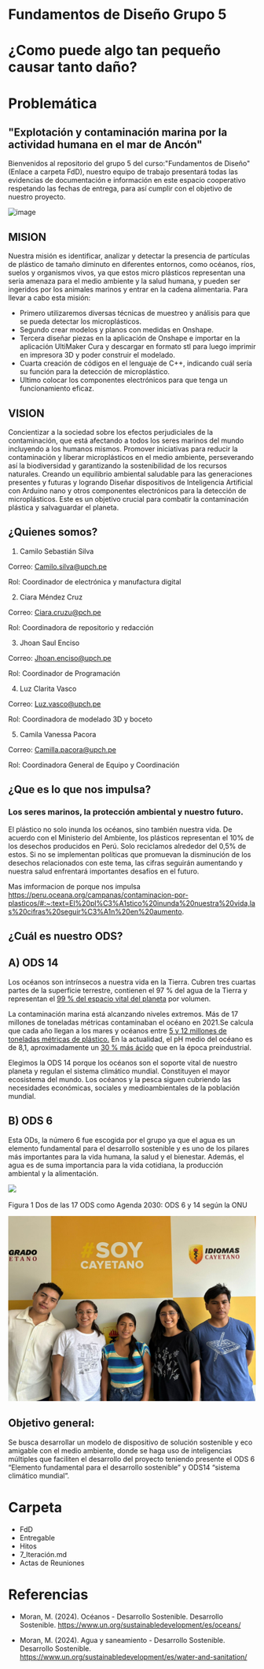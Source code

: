 
# Fundamentos de Diseño Grupo 5
# ¿Como puede algo tan pequeño causar tanto daño?
# Problemática
## "Explotación y contaminación marina por la actividad humana en el mar de Ancón"
Bienvenidos al repositorio del grupo 5 del curso:"Fundamentos de Diseño"(Enlace a carpeta FdD), nuestro equipo de trabajo presentará todas las evidencias de documentación e información en este espacio cooperativo respetando las fechas de entrega, para así cumplir con el objetivo de nuestro proyecto.


![image](https://github.com/SebastianSilvaSC/Fundamento-Grupo_5/assets/150815171/0ed90e7c-a295-47cd-8f73-7d4f01516bc7)

## MISION
Nuestra misión es identificar, analizar y detectar la presencia de partículas de plástico de tamaño diminuto en diferentes entornos, como océanos, ríos, suelos y organismos vivos, ya que estos micro plásticos representan una seria amenaza para el medio ambiente y la salud humana, y pueden ser ingeridos por los animales marinos y entrar en la cadena alimentaria.
Para llevar a cabo esta misión:
-	Primero utilizaremos diversas técnicas de muestreo y análisis para que se pueda detectar los microplásticos.
-	Segundo crear modelos y planos con medidas en Onshape.
- Tercera diseñar piezas en la aplicación de Onshape e importar en la aplicación UltiMaker Cura y descargar en formato stl para luego imprimir en impresora 3D y poder construir el modelado.
-	Cuarta creación de códigos en el lenguaje de C++, indicando cuál sería su función para la detección de microplástico.
-	Ultimo colocar los componentes electrónicos para que tenga un funcionamiento eficaz.
## VISION
Concientizar a la sociedad sobre los efectos perjudiciales de la contaminación, que está afectando a todos los seres marinos del mundo incluyendo a los humanos mismos. Promover iniciativas para reducir la contaminación y liberar microplásticos en el medio ambiente, perseverando así la biodiversidad y garantizando la sostenibilidad de los recursos naturales. Creando un equilibrio ambiental saludable para las generaciones presentes y futuras y logrando Diseñar dispositivos de Inteligencia Artificial con Arduino nano y otros componentes electrónicos para la detección de microplásticos. Este es un objetivo crucial para combatir la contaminación plástica y salvaguardar el planeta.
## ¿Quienes somos?
1. Camilo Sebastián Silva
   
Correo: Camilo.silva@upch.pe	

Rol: Coordinador de electrónica y manufactura digital

2. Ciara Méndez Cruz 	

Correo: Ciara.cruzu@pch.pe	

Rol: Coordinadora de repositorio y redacción
 
3. Jhoan Saul Enciso

Correo: Jhoan.enciso@upch.pe	 

Rol: Coordinador de Programación

4. Luz Clarita Vasco
   
Correo: Luz.vasco@upch.pe

Rol: Coordinadora de modelado 3D y boceto

5. Camila Vanessa Pacora

Correo: Camilla.pacora@upch.pe

Rol: Coordinadora General de Equipo y Coordinación

## ¿Que es lo que nos impulsa?
### Los seres marinos, la protección ambiental y nuestro futuro.

El plástico no solo inunda los océanos, sino también nuestra vida. De acuerdo con el Ministerio del Ambiente, los plásticos representan el 10% de los desechos producidos en Perú. Solo reciclamos alrededor del 0,5% de estos. Si no se implementan políticas que promuevan la disminución de los desechos relacionados con este tema, las cifras seguirán aumentando y nuestra salud enfrentará importantes desafíos en el futuro.

Mas imformacion de porque nos impulsa
https://peru.oceana.org/campanas/contaminacion-por-plasticos/#:~:text=El%20pl%C3%A1stico%20inunda%20nuestra%20vida,las%20cifras%20seguir%C3%A1n%20en%20aumento.

## ¿Cuál es nuestro ODS?
## A) ODS 14
Los océanos son intrínsecos a nuestra vida en la Tierra. Cubren tres cuartas partes de la superficie terrestre, contienen el 97 % del agua de la Tierra y representan el [99 % del espacio vital del planeta](https://www.un.org/sustainabledevelopment/es/oceans/) por volumen.

La contaminación marina está alcanzando niveles extremos. Más de 17 millones de toneladas métricas contaminaban el océano en 2021.Se calcula que cada año llegan a los mares y océanos entre [5 y 12 millones de toneladas métricas de plástico.](https://www.un.org/sustainabledevelopment/es/oceans/) En la actualidad, el pH medio del océano es de 8,1, aproximadamente un [30 % más ácido](https://www.un.org/sustainabledevelopment/es/oceans/)  que en la época preindustrial.

Elegimos la ODS 14 porque los océanos son el soporte vital de nuestro planeta y regulan el sistema climático mundial. Constituyen el mayor ecosistema del mundo.
Los océanos y la pesca siguen cubriendo las necesidades económicas, sociales y medioambientales de la población mundial.

## B) ODS 6
Esta ODs, la número 6 fue escogida por el grupo ya que el agua es un elemento fundamental para el desarrollo sostenible y es uno de los pilares más importantes para la vida humana, la salud y el bienestar. Además, el agua es de suma importancia para la vida cotidiana, la producción ambiental y la alimentación.

![](https://github.com/SebastianSilvaSC/Fundamento-Grupo_5/blob/main/Proyecto/Imagenes/1_ODS.jpg)

Figura 1 Dos de las 17 ODS como Agenda 2030: ODS 6 y 14 según la ONU 

![](https://github.com/Kato7w7/Fundamento-Grupo_5/blob/main/FdD/Imagenes/1_Sobre_nosotros/GRUPO.jpeg)

## Objetivo general:
Se busca desarrollar un modelo de dispositivo de solución sostenible y eco amigable con el medio ambiente, donde se haga uso de inteligencias múltiples que faciliten el desarrollo del proyecto teniendo presente el ODS 6 “Elemento fundamental para el desarrollo sostenible” y ODS14 “sistema climático mundial”.
# Carpeta
- FdD
- Entregable
- Hitos
- 7_Iteración.md
- Actas de Reuniones  
# Referencias
- Moran, M. (2024). Océanos - Desarrollo Sostenible. Desarrollo Sostenible. https://www.un.org/sustainabledevelopment/es/oceans/
  
- Moran, M. (2024). Agua y saneamiento - Desarrollo Sostenible. Desarrollo Sostenible. https://www.un.org/sustainabledevelopment/es/water-and-sanitation/

‌

‌


